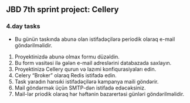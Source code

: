 ## JBD 7th sprint project: Cellery

### 4.day tasks

* Bu günün taskında abunə olan istifadəçilərə periodik olaraq e-mail göndərilməlidir.

1. Proyektinizdə abunə olmax formu düzəldin.
2. Bu form vasitəsi ilə gələn e-mail adreslərini databazada saxlayın.
3. Proyektinizə Cellery qurun və lazımi konfiqurasiyaları edin.
4. Celery “Broker” olaraq Redis istifadə edin.
5. Task yaradın hansıki istifadəçilərə kampanya maili göndərir.
6. Mail göndərmək üçün SMTP-dən istifadə edəcəksiniz.
7. Mail-lər priodik olaraq hər həftənin bazarertəsi günləri göndərilməlidir.